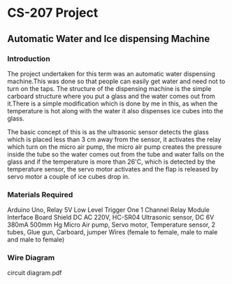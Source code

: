 # CS-207 Project

## Automatic Water and Ice dispensing Machine

### Introduction

The project undertaken for this term was an automatic water dispensing machine.This was done so that people can easily get water and need not to turn on the taps. The structure of the dispensing machine is the simple carboard structure where you put a glass and the water comes out from it.There is a simple modification which is done by me in this, as when the temperature is hot along with the water it also dispenses ice cubes into the glass. 

The basic concept of this is as the ultrasonic sensor detects the glass which is placed less than 3 cm away from the sensor, it activates the relay which turn on the micro air pump, the micro air pump creates the pressure inside the tube so the water comes out from the tube and water falls on the glass and if the temperature is more than 26'C, which is detected by the temperature sensor, the servo motor activates and the flap is released by servo motor a couple of ice cubes drop in.  

### Materials Required
 
Arduino Uno,
Relay 5V Low Level Trigger One 1 Channel Relay Module Interface Board Shield DC AC 220V,
HC-SR04 Ultrasonic sensor,
DC 6V 380mA 500mm Hg Micro Air pump,
Servo motor,
Temperature sensor,
2 tubes,
Glue gun,
Carboard,
jumper Wires (female to female, male to male and male to female)


### Wire Diagram
circuit diagram.pdf







